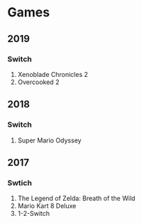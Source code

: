 # Games

## 2019
### Switch
1. Xenoblade Chronicles 2
1. Overcooked 2

## 2018
### Switch
1. Super Mario Odyssey

## 2017
### Swtich
1. The Legend of Zelda: Breath of the Wild
1. Mario Kart 8 Deluxe
1. 1-2-Switch

